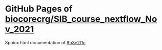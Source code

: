 GitHub Pages of [biocorecrg/SIB_course_nextflow_Nov_2021](https://github.com/biocorecrg/SIB_course_nextflow_Nov_2021.git)
===
Sphinx html documentation of [9b3e2f1c](https://github.com/biocorecrg/SIB_course_nextflow_Nov_2021/tree/9b3e2f1c36f4245c01c532c8187c8b9fbdb7a4c6)
